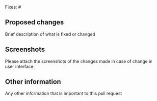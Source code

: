 Fixes: #<!--issue number-->
## Proposed changes

Brief description of what is fixed or changed

<!-- ## Types of changes

_Put an `x` in the boxes that apply_

- [ ] Bugfix (non-breaking change which fixes an issue)
- [ ] New feature (non-breaking change which adds functionality)
- [ ] Breaking change (fix or feature that would cause existing functionality to not work as expected)
- [ ] Documentation update (Documentation content changed)
- [ ] Other (please describe): 


**Some important points to be read**

Zulip has a high quality standard for merged code. This takes a bit of effort to get used to, but it makes Zulip better. Part of this is that it makes the project more accessible to contributors in the long run: careless bugs and unclear/missing explanations present some of the largest barriers to contributors, especially new contributors. We strive to avoid them. 🙂 Here is a list of mental notes you can use to help your PR be successful:

- I've read the style guide: https://github.com/zulip/zulip-mobile/blob/master/docs/style.md.
- My commits are clear and coherent: https://zulip.readthedocs.io/en/latest/contributing/version-control.html.
- Each commit message has a properly formatted summary line and body, with attention to line lengths, etc. The reviewers read a lot of commits.
- I've tried to answer a reviewer's questions before they're asked. (See a list of examples in the style guide.)
- I've read these tips for changing my PR branch locally, so I know how to fix problems in my commits and update my PR: https://zulip.readthedocs.io/en/latest/git/fixing-commits.html.
- I've read the Git guide, so I know how to inform myself about the history of the code I'd like to change: https://github.com/zulip/zulip-mobile/blob/master/docs/howto/git.md.
- All of my commits pass our tests, which I can run with `tools/test`. A shortcut for running it on all new commits in your branch is `git rebase --exec 'tools/test'`.
- If I'm changing the visual appearance of the app, I've made screenshots or GIFs to show the changes: https://github.com/zulip/zulip/blob/master/docs/tutorials/screenshot-and-gif-software.md.
- If I just want feedback, and I'm not ready for a thorough code review, I've marked the PR as a work in progress: https://github.com/zulip/zulip/blob/master/docs/git/pull-requests.md#work-in-progress-pull-requests.

That being said, please let us know, either here in the PR thread or on chat.zulip.org in the #mobile stream, what questions you have about the process. 🙂

Please also let us know your questions that arose while working on the specific changes in this PR. For example:

- "This PR removes some lines of code from `FooMachine` that were asking for help from some other code outside `FooMachine`. At first I thought `FooMachine` could do its job without help from that other code, but now I'm not so sure. Is that right?"
- "I think it would be good to make some followup changes to `FooMachine`. Should I add more commits to this PR branch, or make a new PR?"

-->

## Screenshots

Please attach the screenshots of the changes made in case of change in user interface

## Other information

Any other information that is important to this pull request